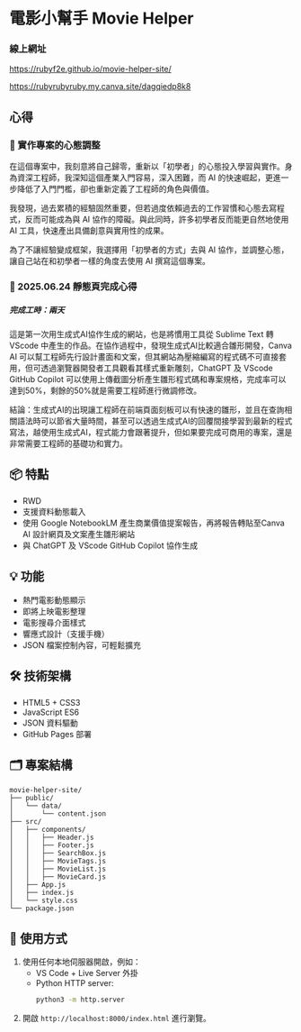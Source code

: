 # 電影小幫手 Movie Helper


### 線上網址
<https://rubyf2e.github.io/movie-helper-site/> 

<https://rubyrubyruby.my.canva.site/dagqiedp8k8>

## 心得
### 🌱 實作專案的心態調整

在這個專案中，我刻意將自己歸零，重新以「初學者」的心態投入學習與實作。身為資深工程師，我深知這個產業入門容易，深入困難，而 AI 的快速崛起，更進一步降低了入門門檻，卻也重新定義了工程師的角色與價值。

我發現，過去累積的經驗固然重要，但若過度依賴過去的工作習慣和心態去寫程式，反而可能成為與 AI 協作的障礙。與此同時，許多初學者反而能更自然地使用 AI 工具，快速產出具備創意與實用性的成果。

為了不讓經驗變成框架，我選擇用「初學者的方式」去與 AI 協作，並調整心態，讓自己站在和初學者一樣的角度去使用 AI 撰寫這個專案。

### 🌱 2025.06.24 靜態頁完成心得

##### 完成工時：兩天
這是第一次用生成式AI協作生成的網站，也是將慣用工具從 Sublime Text 轉 VScode 中產生的作品。在協作過程中，發現生成式AI比較適合雛形開發，Canva AI 可以幫工程師先行設計畫面和文案，但其網站為壓縮編寫的程式碼不可直接套用，但可透過瀏覽器開發者工具觀看其樣式重新雕刻，ChatGPT 及 VScode GitHub Copilot 可以使用上傳截圖分析產生雛形程式碼和專案規格，完成率可以達到50%，剩餘的50%就是需要工程師進行微調修改。

結論：生成式AI的出現讓工程師在前端頁面刻板可以有快速的雛形，並且在查詢相關語法時可以節省大量時間，甚至可以透過生成式AI的回覆間接學習到最新的程式寫法，越使用生成式AI，程式能力會跟著提升，但如果要完成可商用的專案，還是非常需要工程師的基礎功和實力。



## 📦 特點

- RWD
- 支援資料動態載入
- 使用 Google NotebookLM 產生商業價值提案報告，再將報告轉貼至Canva AI 設計網頁及文案產生雛形網站
- 與 ChatGPT 及 VScode GitHub Copilot 協作生成


## 💡 功能

- 熱門電影動態顯示
- 即將上映電影整理
- 電影搜尋介面樣式
- 響應式設計（支援手機）
- JSON 檔案控制內容，可輕鬆擴充

## 🛠 技術架構

- HTML5 + CSS3
- JavaScript ES6
- JSON 資料驅動
- GitHub Pages 部署

## 🗂 專案結構

```
movie-helper-site/
├── public/
│   └── data/
│       └── content.json
├── src/
│   ├── components/
│   │   ├── Header.js
│   │   ├── Footer.js
│   │   ├── SearchBox.js
│   │   ├── MovieTags.js
│   │   ├── MovieList.js
│   │   ├── MovieCard.js
│   ├── App.js
│   ├── index.js
│   └── style.css
└── package.json
```



## 🚀 使用方式

1. 使用任何本地伺服器開啟，例如：
   - VS Code + Live Server 外掛
   - Python HTTP server:
     ```bash
     python3 -m http.server
     ```
2. 開啟 `http://localhost:8000/index.html` 進行瀏覽。
